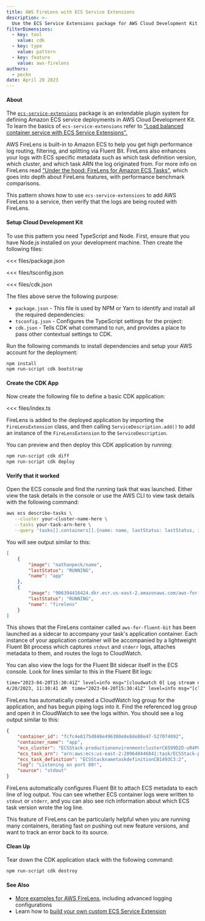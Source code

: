 ```yaml
---
title: AWS FireLens with ECS Service Extensions
description: >-
  Use the ECS Service Extensions package for AWS Cloud Development Kit to easily add FireLens log routing to your container application
filterDimensions:
  - key: tool
    value: cdk
  - key: type
    value: pattern
  - key: feature
    value: aws-firelens
authors:
  - peckn
date: April 20 2023
---
```


#### About

The [`ecs-service-extensions`](https://www.npmjs.com/package/@aws-cdk-containers/ecs-service-extensions) package is an extendable plugin system for defining Amazon ECS service deployments in AWS Cloud Development Kit. To learn the basics of `ecs-service-extensions` refer to ["Load balanced container service with ECS Service Extensions".](/ecs-service-extensions-load-balancer-cdk)

AWS FireLens is built-in to Amazon ECS to help you get high performance log routing, filtering, and splitting via Fluent Bit. FireLens also enhances your logs with ECS specific metadata such as which task definition version, which cluster, and which task ARN the log originated from. For more info on FireLens read ["Under the hood: FireLens for Amazon ECS Tasks"](https://aws.amazon.com/blogs/containers/under-the-hood-firelens-for-amazon-ecs-tasks/), which goes into depth about FireLens features, with performance benchmark comparisons.

This pattern shows how to use `ecs-service-extensions` to add AWS FireLens to a service, then verify that the logs are being routed with FireLens.

#### Setup Cloud Development Kit

To use this pattern you need TypeScript and Node. First, ensure that you have Node.js installed on your development machine. Then create the following files:

<tabs>
<tab label="package.json">

<<< files/package.json

</tab>

<tab label='tsconfig.json'>

<<< files/tsconfig.json

</tab>

<tab label='cdk.json'>

<<< files/cdk.json

</tab>
</tabs>

The files above serve the following purpose:

- `package.json` - This file is used by NPM or Yarn to identify and install all the required dependencies:
- `tsconfig.json` - Configures the TypeScript settings for the project:
- `cdk.json` - Tells CDK what command to run, and provides a place to pass other contextual settings to CDK.

Run the following commands to install dependencies and setup your AWS account for the deployment:

```sh
npm install
npm run-script cdk bootstrap
```

#### Create the CDK App

Now create the following file to define a basic CDK application:

<<< files/index.ts

FireLens is added to the deployed application by importing the `FireLensExtension` class, and then calling `ServiceDescription.add()` to add an instance of the `FireLensExtension` to the `ServiceDescription`.

You can preview and then deploy this CDK application by running:

```sh
npm run-script cdk diff
npm run-script cdk deploy
```

#### Verify that it worked

Open the ECS console and find the running task that was launched. Either view the task details in the console or use the AWS CLI to view task details with the following command:

```sh
aws ecs describe-tasks \
   --cluster your-cluster-name-here \
   --tasks your-task-arn-here \
   --query 'tasks[].containers[].{name: name, lastStatus: lastStatus, image: image}'
```

You will see output similar to this:

```json
[
    {
        "image": "nathanpeck/name",
        "lastStatus": "RUNNING",
        "name": "app"
    },
    {
        "image": "906394416424.dkr.ecr.us-east-2.amazonaws.com/aws-for-fluent-bit:latest",
        "lastStatus": "RUNNING",
        "name": "firelens"
    }
]
```

This shows that the FireLens container called `aws-for-fluent-bit` has been launched as a sidecar to accompany your task's application container. Each instance of your application container will be accompanied by a lightweight Fluent Bit process which captures `stdout` and `stderr` logs, attaches metadata to them, and routes the logs to CloudWatch.

You can also view the logs for the Fluent Bit sidecar itself in the ECS console. Look for lines similar to this in the Fluent Bit logs:

```txt
time="2023-04-20T15:30:41Z" level=info msg="[cloudwatch 0] Log stream name/app-firelens-fcfc4e8175d848e496380e8e8de88e47 does not exist in log group name-logs"	firelens
4/20/2023, 11:30:41 AM	time="2023-04-20T15:30:41Z" level=info msg="[cloudwatch 0] Created log stream name/app-firelens-fcfc4e8175d848e496380e8e8de88e47 in group name-logs"
```

FireLens has automatically created a CloudWatch log group for the application, and has begun piping logs into it. Find the referenced log group and open it in CloudWatch to see the logs within. You should see a log output similar to this:

```json
{
    "container_id": "fcfc4e8175d848e496380e8e8de88e47-527074092",
    "container_name": "app",
    "ecs_cluster": "ECSStack-productionenvironmentclusterC6599D2D-oR4P0udMijYx",
    "ecs_task_arn": "arn:aws:ecs:us-east-2:209640446841:task/ECSStack-productionenvironmentclusterC6599D2D-oR4P0udMijYx/fcfc4e8175d848e496380e8e8de88e47",
    "ecs_task_definition": "ECSStacknametaskdefinitionCB1493C3:2",
    "log": "Listening on port 80!",
    "source": "stdout"
}
```

FireLens automatically configures Fluent Bit to attach ECS metadata to each line of log output. You can see whether ECS container logs were written to `stdout` or `stderr`, and you can also see rich information about which ECS task version wrote the log line.

This feature of FireLens can be particularly helpful when you are running many containers, iterating fast on pushing out new feature versions, and want to track an error back to its source.

#### Clean Up

Tear down the CDK application stack with the following command:

```sh
npm run-script cdk destroy
```

#### See Also

- [More examples for AWS FireLens](https://github.com/aws-samples/amazon-ecs-firelens-examples), including advanced logging configurations
- Learn how to [build your own custom ECS Service Extension](/ecs-service-extensions-custom-extension)